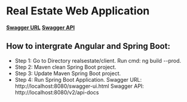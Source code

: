 # Real Estate Web Application

**[Swagger URL](http://localhost:8080/swagger-ui.html)**
**[Swagger API](http://localhost:8080/v2/api-docs)**

## How to intergrate Angular and Spring Boot:

- Step 1: Go to Directory realsestate/client. Run cmd: ng build --prod.
- Step 2: Maven clean Spring Boot project.
- Step 3: Update Maven Spring Boot project.
- Step 4: Run Spring Boot Application.
  Swagger URL: http://localhost:8080/swagger-ui.html
  Swagger API: http://localhost:8080/v2/api-docs
